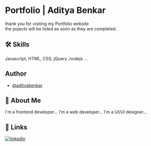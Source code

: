 
# Portfolio | Aditya Benkar

thank you for visiting my Portfolio website <br />the pojects will
be listed as soon as they are completed.


## 🛠 Skills
Javascript, HTML, CSS, jQuery ,nodejs ...

  
## Author

- [@adityabenkar](https://github.com/adityabenkar)

  
## 🚀 About Me
I'm a frontend developer...
I'm a web developer...
I'm a UI/UI designer...


  
## 🔗 Links

[![linkedin](https://img.shields.io/badge/linkedin-0A66C2?style=for-the-badge&logo=linkedin&logoColor=white)](https://www.linkedin.com/in/aditya-benkar/)


  